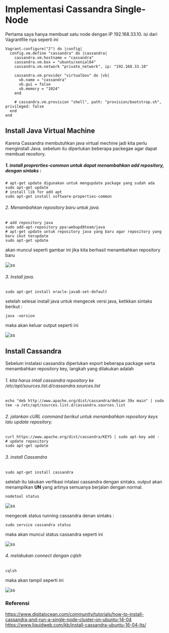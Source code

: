 
# Implementasi Cassandra Single-Node
Pertama saya hanya membuat satu node dengan IP 192.168.33.10. isi dari Vagrantfile nya seperti ini 
```
Vagrant.configure("2") do |config|
  config.vm.define "cassandra" do |cassandra|
    cassandra.vm.hostname = "cassandra"
    cassandra.vm.box = "ubuntu/xenial64"
    cassandra.vm.network "private_network", ip: "192.168.33.10"
      
    cassandra.vm.provider "virtualbox" do |vb|
      vb.name = "cassandra"
      vb.gui = false
      vb.memory = "1024"
    end

    # cassandra.vm.provision "shell", path: "provision/bootstrap.sh", privileged: false
  end
end
```

## Install Java Virtual Machine
Karena Cassandra membutuhkan java virtual mechine jadi kita perlu menginstall Java. sebelum itu diperlukan beberapa packegae agar dapat membuat reository. 
##### 1. install proprerties-common untuk dapat menambahkan add repository, dengan sintaks :
```
# apt-get update digunakan untuk mengupdate package yang sudah ada
sudo apt-get update
# install lib for add apt 
sudo apt-get install software-properties-common
```
###### 2. Menambahkan repository baru untuk java.
```
# add repository java
sudo add-apt-repository ppa:webupd8team/java
# apt-get update untuk repository java yang baru agar repository yang baru ikut terupdate
sudo apt-get update
```
akan muncul seperti gambar ini jika kita berhasil menambahkan repository baru

![ss](https://github.com/Nirmala01/Basis-Data-Terdistribusi-BDT-/blob/master/tugas%204%20Cassandra%20single-node%20and%20multi-node/single-node/ss/addrepositori.PNG)

###### 3. Install java.
```
sudo apt-get install oracle-java8-set-default
```
setelah selesai install java untuk mengecek versi java, ketikkan sintaks berikut :
```
java -version
```
maka akan keluar output seperti ini

![ss](https://github.com/Nirmala01/Basis-Data-Terdistribusi-BDT-/blob/master/tugas%204%20Cassandra%20single-node%20and%20multi-node/single-node/ss/versijava.PNG)

## Install Cassandra
Sebelum instalasi cassandra diperlukan export beberapa package serta menambahkan repository key, langkah yang dilakukan adalah
###### 1. kita harus intall cassandra repository ke /etc/apt/sources.list.d/cassandra.sources.list 
```
echo "deb http://www.apache.org/dist/cassandra/debian 39x main" | sudo tee -a /etc/apt/sources.list.d/cassandra.sources.list
```
###### 2. jalankan cURL command berikut untuk menambahkan repository keys lalu update repository.
```
curl https://www.apache.org/dist/cassandra/KEYS | sudo apt-key add -
# update repository
sudo apt-get update
```
###### 3. install Cassandra
```
sudo apt-get install cassandra
```
setelah itu lakukan verfikasi intalasi cassandra dengan sintaks. output akan menampilkan **UN** yang artinya semuanya berjalan dengan normal.  
```
nodetool status
```
![ss](https://github.com/Nirmala01/Basis-Data-Terdistribusi-BDT-/blob/master/tugas%204%20Cassandra%20single-node%20and%20multi-node/single-node/ss/nodetoolstatus.PNG)

mengecek status running cassandra denan sintaks :
```
sudo service cassandra status
```
maka akan muncul status cassandra seperti ini

![ss](https://github.com/Nirmala01/Basis-Data-Terdistribusi-BDT-/blob/master/tugas%204%20Cassandra%20single-node%20and%20multi-node/single-node/ss/statuscassandra.PNG)

###### 4. melakukan connect dengan cqlsh
```
cqlsh
```
maka akan tampil seperti ini

![ss](https://github.com/Nirmala01/Basis-Data-Terdistribusi-BDT-/blob/master/tugas%204%20Cassandra%20single-node%20and%20multi-node/single-node/ss/connect.PNG)

### Referensi

https://www.digitalocean.com/community/tutorials/how-to-install-cassandra-and-run-a-single-node-cluster-on-ubuntu-14-04
https://www.liquidweb.com/kb/install-cassandra-ubuntu-16-04-lts/








